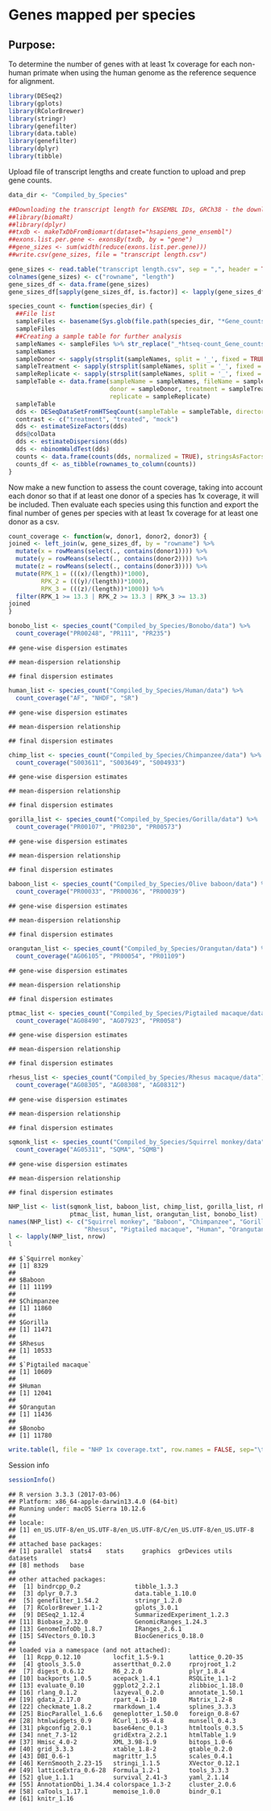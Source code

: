 Genes mapped per species
================

Purpose:
--------

To determine the number of genes with at least 1x coverage for each non-human primate when using the human genome as the reference sequence for alignment.

``` r
library(DESeq2)
library(gplots)
library(RColorBrewer)
library(stringr)
library(genefilter)
library(data.table)
library(genefilter)
library(dplyr)
library(tibble)
```

Upload file of transcript lengths and create function to upload and prep gene counts.

``` r
data_dir <- "Compiled_by_Species"

##Downloading the transcript length for ENSEMBL IDs, GRCh38 - the download can take a while, so ultimtely saved as a csv for easier access later.
##library(biomaRt)
##library(dplyr)
##txdb <- makeTxDbFromBiomart(dataset="hsapiens_gene_ensembl")
##exons.list.per.gene <- exonsBy(txdb, by = "gene")
##gene_sizes <- sum(width(reduce(exons.list.per.gene)))
##write.csv(gene_sizes, file = "transcript length.csv")

gene_sizes <- read.table("transcript length.csv", sep = ",", header = TRUE)
colnames(gene_sizes) <- c("rowname", "length")
gene_sizes_df <- data.frame(gene_sizes) 
gene_sizes_df[sapply(gene_sizes_df, is.factor)] <- lapply(gene_sizes_df[sapply(gene_sizes_df, is.factor)], as.character)

species_count <- function(species_dir) {
  ##File list
  sampleFiles <- basename(Sys.glob(file.path(species_dir, "*Gene_counts.tabular")))
  sampleFiles
  ##Creating a sample table for further analysis
  sampleNames <- sampleFiles %>% str_replace("_*htseq-count_Gene_counts.tabular", "") %>% str_replace("^[0-9]*_", "")
  sampleNames
  sampleDonor <- sapply(strsplit(sampleNames, split = '_', fixed = TRUE), function(x) (x[1]))
  sampleTreatment <- sapply(strsplit(sampleNames, split = '_', fixed = TRUE), function(x) (x[2]))
  sampleReplicate <- sapply(strsplit(sampleNames, split = '_', fixed = TRUE), function(x) (x[3]))
  sampleTable <- data.frame(sampleName = sampleNames, fileName = sampleFiles, 
                            donor = sampleDonor, treatment = sampleTreatment, 
                            replicate = sampleReplicate)
  sampleTable
  dds <- DESeqDataSetFromHTSeqCount(sampleTable = sampleTable, directory = species_dir, design = ~ donor + treatment)
  contrast <- c("treatment", "treated", "mock")
  dds <- estimateSizeFactors(dds)
  dds@colData
  dds <- estimateDispersions(dds)
  dds <- nbinomWaldTest(dds)
  counts <- data.frame(counts(dds, normalized = TRUE), stringsAsFactors = FALSE)
  counts_df <- as_tibble(rownames_to_column(counts))
}
```

Now make a new function to assess the count coverage, taking into account each donor so that if at least one donor of a species has 1x coverage, it will be included. Then evaluate each species using this function and export the final number of genes per species with at least 1x coverage for at least one donor as a csv.

``` r
count_coverage <- function(w, donor1, donor2, donor3) {
joined <- left_join(w, gene_sizes_df, by = "rowname") %>%
  mutate(x = rowMeans(select(., contains(donor1)))) %>%
  mutate(y = rowMeans(select(., contains(donor2)))) %>%
  mutate(z = rowMeans(select(., contains(donor3)))) %>%
  mutate(RPK_1 = (((x)/(length))*1000), 
         RPK_2 = (((y)/(length))*1000), 
         RPK_3 = (((z)/(length))*1000)) %>%
  filter(RPK_1 >= 13.3 | RPK_2 >= 13.3 | RPK_3 >= 13.3)
joined
}

bonobo_list <- species_count("Compiled_by_Species/Bonobo/data") %>%
  count_coverage("PR00248", "PR111", "PR235")
```

    ## gene-wise dispersion estimates

    ## mean-dispersion relationship

    ## final dispersion estimates

``` r
human_list <- species_count("Compiled_by_Species/Human/data") %>%
  count_coverage("AF", "NHDF", "SR")
```

    ## gene-wise dispersion estimates

    ## mean-dispersion relationship

    ## final dispersion estimates

``` r
chimp_list <- species_count("Compiled_by_Species/Chimpanzee/data") %>%
  count_coverage("S003611", "S003649", "S004933")
```

    ## gene-wise dispersion estimates

    ## mean-dispersion relationship

    ## final dispersion estimates

``` r
gorilla_list <- species_count("Compiled_by_Species/Gorilla/data") %>%
  count_coverage("PR00107", "PR0230", "PR00573")
```

    ## gene-wise dispersion estimates

    ## mean-dispersion relationship

    ## final dispersion estimates

``` r
baboon_list <- species_count("Compiled_by_Species/Olive baboon/data") %>%
  count_coverage("PR00033", "PR00036", "PR00039")
```

    ## gene-wise dispersion estimates

    ## mean-dispersion relationship

    ## final dispersion estimates

``` r
orangutan_list <- species_count("Compiled_by_Species/Orangutan/data") %>%
  count_coverage("AG06105", "PR00054", "PR01109")
```

    ## gene-wise dispersion estimates

    ## mean-dispersion relationship

    ## final dispersion estimates

``` r
ptmac_list <- species_count("Compiled_by_Species/Pigtailed macaque/data") %>%
  count_coverage("AG08490", "AG07923", "PR0058")
```

    ## gene-wise dispersion estimates

    ## mean-dispersion relationship

    ## final dispersion estimates

``` r
rhesus_list <- species_count("Compiled_by_Species/Rhesus macaque/data") %>%
  count_coverage("AG08305", "AG08308", "AG08312")
```

    ## gene-wise dispersion estimates

    ## mean-dispersion relationship

    ## final dispersion estimates

``` r
sqmonk_list <- species_count("Compiled_by_Species/Squirrel monkey/data") %>%
  count_coverage("AG05311", "SQMA", "SQMB")
```

    ## gene-wise dispersion estimates

    ## mean-dispersion relationship

    ## final dispersion estimates

``` r
NHP_list <- list(sqmonk_list, baboon_list, chimp_list, gorilla_list, rhesus_list, 
                 ptmac_list, human_list, orangutan_list, bonobo_list)
names(NHP_list) <- c("Squirrel monkey", "Baboon", "Chimpanzee", "Gorilla", 
                     "Rhesus", "Pigtailed macaque", "Human", "Orangutan", "Bonobo")
l <- lapply(NHP_list, nrow)
l
```

    ## $`Squirrel monkey`
    ## [1] 8329
    ## 
    ## $Baboon
    ## [1] 11199
    ## 
    ## $Chimpanzee
    ## [1] 11860
    ## 
    ## $Gorilla
    ## [1] 11471
    ## 
    ## $Rhesus
    ## [1] 10533
    ## 
    ## $`Pigtailed macaque`
    ## [1] 10609
    ## 
    ## $Human
    ## [1] 12041
    ## 
    ## $Orangutan
    ## [1] 11436
    ## 
    ## $Bonobo
    ## [1] 11780

``` r
write.table(l, file = "NHP 1x coverage.txt", row.names = FALSE, sep="\t",quote=FALSE)
```

Session info

``` r
sessionInfo()
```

    ## R version 3.3.3 (2017-03-06)
    ## Platform: x86_64-apple-darwin13.4.0 (64-bit)
    ## Running under: macOS Sierra 10.12.6
    ## 
    ## locale:
    ## [1] en_US.UTF-8/en_US.UTF-8/en_US.UTF-8/C/en_US.UTF-8/en_US.UTF-8
    ## 
    ## attached base packages:
    ## [1] parallel  stats4    stats     graphics  grDevices utils     datasets 
    ## [8] methods   base     
    ## 
    ## other attached packages:
    ##  [1] bindrcpp_0.2               tibble_1.3.3              
    ##  [3] dplyr_0.7.3                data.table_1.10.0         
    ##  [5] genefilter_1.54.2          stringr_1.2.0             
    ##  [7] RColorBrewer_1.1-2         gplots_3.0.1              
    ##  [9] DESeq2_1.12.4              SummarizedExperiment_1.2.3
    ## [11] Biobase_2.32.0             GenomicRanges_1.24.3      
    ## [13] GenomeInfoDb_1.8.7         IRanges_2.6.1             
    ## [15] S4Vectors_0.10.3           BiocGenerics_0.18.0       
    ## 
    ## loaded via a namespace (and not attached):
    ##  [1] Rcpp_0.12.10         locfit_1.5-9.1       lattice_0.20-35     
    ##  [4] gtools_3.5.0         assertthat_0.2.0     rprojroot_1.2       
    ##  [7] digest_0.6.12        R6_2.2.0             plyr_1.8.4          
    ## [10] backports_1.0.5      acepack_1.4.1        RSQLite_1.1-2       
    ## [13] evaluate_0.10        ggplot2_2.2.1        zlibbioc_1.18.0     
    ## [16] rlang_0.1.2          lazyeval_0.2.0       annotate_1.50.1     
    ## [19] gdata_2.17.0         rpart_4.1-10         Matrix_1.2-8        
    ## [22] checkmate_1.8.2      rmarkdown_1.4        splines_3.3.3       
    ## [25] BiocParallel_1.6.6   geneplotter_1.50.0   foreign_0.8-67      
    ## [28] htmlwidgets_0.9      RCurl_1.95-4.8       munsell_0.4.3       
    ## [31] pkgconfig_2.0.1      base64enc_0.1-3      htmltools_0.3.5     
    ## [34] nnet_7.3-12          gridExtra_2.2.1      htmlTable_1.9       
    ## [37] Hmisc_4.0-2          XML_3.98-1.9         bitops_1.0-6        
    ## [40] grid_3.3.3           xtable_1.8-2         gtable_0.2.0        
    ## [43] DBI_0.6-1            magrittr_1.5         scales_0.4.1        
    ## [46] KernSmooth_2.23-15   stringi_1.1.5        XVector_0.12.1      
    ## [49] latticeExtra_0.6-28  Formula_1.2-1        tools_3.3.3         
    ## [52] glue_1.1.1           survival_2.41-3      yaml_2.1.14         
    ## [55] AnnotationDbi_1.34.4 colorspace_1.3-2     cluster_2.0.6       
    ## [58] caTools_1.17.1       memoise_1.0.0        bindr_0.1           
    ## [61] knitr_1.16
